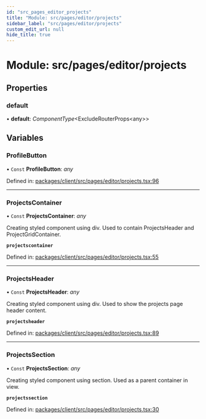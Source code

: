 ```yaml
---
id: "src_pages_editor_projects"
title: "Module: src/pages/editor/projects"
sidebar_label: "src/pages/editor/projects"
custom_edit_url: null
hide_title: true
---
```


# Module: src/pages/editor/projects

## Properties

### default

• **default**: *ComponentType*<ExcludeRouterProps<any\>\>

## Variables

### ProfileButton

• `Const` **ProfileButton**: *any*

Defined in: [packages/client/src/pages/editor/projects.tsx:96](https://github.com/xr3ngine/xr3ngine/blob/65dfcf39a/packages/client/src/pages/editor/projects.tsx#L96)

___

### ProjectsContainer

• `Const` **ProjectsContainer**: *any*

Creating styled component using div.
Used to contain ProjectsHeader and ProjectGridContainer.

**`projectscontainer`** 

Defined in: [packages/client/src/pages/editor/projects.tsx:55](https://github.com/xr3ngine/xr3ngine/blob/65dfcf39a/packages/client/src/pages/editor/projects.tsx#L55)

___

### ProjectsHeader

• `Const` **ProjectsHeader**: *any*

Creating styled component using div.
Used to show the projects page header content.

**`projectsheader`** 

Defined in: [packages/client/src/pages/editor/projects.tsx:89](https://github.com/xr3ngine/xr3ngine/blob/65dfcf39a/packages/client/src/pages/editor/projects.tsx#L89)

___

### ProjectsSection

• `Const` **ProjectsSection**: *any*

Creating styled component using section.
Used as a parent container in view.

**`projectssection`** 

Defined in: [packages/client/src/pages/editor/projects.tsx:30](https://github.com/xr3ngine/xr3ngine/blob/65dfcf39a/packages/client/src/pages/editor/projects.tsx#L30)
